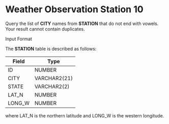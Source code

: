# Weather Observation Station 10

Query the list of **CITY** names from **STATION** that do not end with vowels. Your result cannot contain duplicates.

Input Format

The **STATION** table is described as follows:

| Field | Type |
|---|---|
| ID | NUMBER |
| CITY | VARCHAR2(21) |
| STATE | VARCHAR2(2) |
| LAT_N | NUMBER |
| LONG_W | NUMBER |

where LAT_N is the northern latitude and LONG_W is the western longitude.